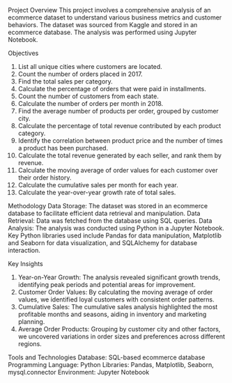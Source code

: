 Project Overview
This project involves a comprehensive analysis of an ecommerce dataset to understand various business metrics and customer behaviors. The dataset was sourced from Kaggle and stored in an ecommerce database. The analysis was performed using Jupyter Notebook.

Objectives
1. List all unique cities where customers are located.
2. Count the number of orders placed in 2017.
3. Find the total sales per category.
4. Calculate the percentage of orders that were paid in installments.
5. Count the number of customers from each state. 
6. Calculate the number of orders per month in 2018.
7. Find the average number of products per order, grouped by customer city.
8. Calculate the percentage of total revenue contributed by each product category.
9. Identify the correlation between product price and the number of times a product has been purchased.
10. Calculate the total revenue generated by each seller, and rank them by revenue.
11. Calculate the moving average of order values for each customer over their order history.
12. Calculate the cumulative sales per month for each year.
13. Calculate the year-over-year growth rate of total sales.

Methodology
Data Storage: The dataset was stored in an ecommerce database to facilitate efficient data retrieval and manipulation.
Data Retrieval: Data was fetched from the database using SQL queries.
Data Analysis: The analysis was conducted using Python in a Jupyter Notebook. Key Python libraries used include Pandas for data manipulation, Matplotlib and Seaborn for data visualization, and SQLAlchemy for database interaction.

Key Insights
1. Year-on-Year Growth: The analysis revealed significant growth trends, identifying peak periods and potential areas for improvement.
2. Customer Order Values: By calculating the moving average of order values, we identified loyal customers with consistent order patterns.
3. Cumulative Sales: The cumulative sales analysis highlighted the most profitable months and seasons, aiding in inventory and marketing planning.
4. Average Order Products: Grouping by customer city and other factors, we uncovered variations in order sizes and preferences across different regions.

Tools and Technologies
Database: SQL-based ecommerce database
Programming Language: Python
Libraries: Pandas, Matplotlib, Seaborn, mysql.connector
Environment: Jupyter Notebook